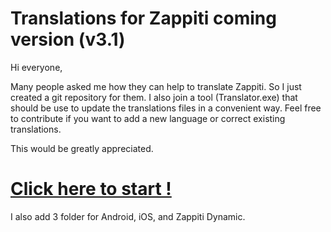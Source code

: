 Translations for Zappiti coming version (v3.1)
===================

Hi everyone,

Many people asked me how they can help to translate Zappiti. So I just created a git repository for them.
I also join a tool (Translator.exe) that should be use to update the translations files in a convenient way.
Feel free to contribute if you want to add a new language or correct existing translations.

This would be greatly appreciated.
<h1>
<a href="https://github.com/Zappiti/ZappitiTranslations/wiki">Click here to start !</a>
</h1>

I also add 3 folder for Android, iOS, and Zappiti Dynamic.
